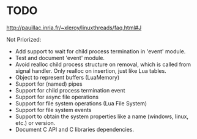TODO
====

http://pauillac.inria.fr/~xleroy/linuxthreads/faq.html#J

Not Priorized:
- Add support to wait for child process termination in 'event' module.
- Test and document 'event' module.
- Avoid realloc child process structure on removal, which is called from signal handler. Only realloc on insertion, just like Lua tables.
- Object to represent buffers (LuaMemory)
- Support for (named) pipes
- Support for child process termination event
- Support for async file operations
- Support for file system operations (Lua File System)
- Support for file system events
- Support to obtain the system properties like a name (windows, linux, etc.) or version.
- Document C API and C libraries dependencies.
